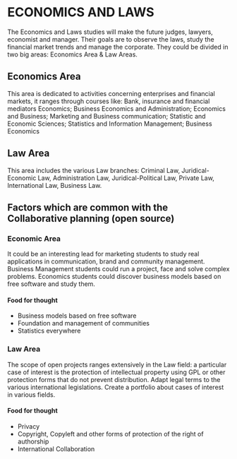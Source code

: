 # ECONOMICS AND LAWS

The Economics and Laws studies will make the future judges, lawyers, economist and manager.
Their goals are to observe the laws, study the financial market trends and manage the corporate.
They could be divided in two big areas: Economics Area & Law Areas.

## Economics Area
This area is dedicated to activities concerning enterprises and financial markets, it ranges through courses like:
Bank, insurance and financial mediators Economics; Business Economics and Administration; Economics and Business; Marketing and Business communication; Statistic and Economic Sciences; Statistics and Information Management; Business Economics

## Law Area
This area includes the various Law branches:
Criminal Law, Juridical-Economic Law, Administration Law, Juridical-Political Law, Private Law, International Law, Business Law.

## Factors which are common with the Collaborative planning (open source)

### Economic Area
It could be an interesting lead for marketing students to study real applications in communication, brand and community management.
Business Management students could run a project, face and solve complex problems.
Economics students could discover business models based on free software and study them.

#### Food for thought
- Business models based on free software
- Foundation and management of communities
- Statistics everywhere

### Law Area
The scope of open projects ranges extensively in the Law field: a particular case of interest is the protection of intellectual property using GPL or other protection forms that do not prevent distribution.
Adapt legal terms to the various international legislations.
Create a portfolio about cases of interest in various fields.

#### Food for thought
- Privacy
- Copyright, Copyleft and other forms of protection of the right of authorship
- International Collaboration

